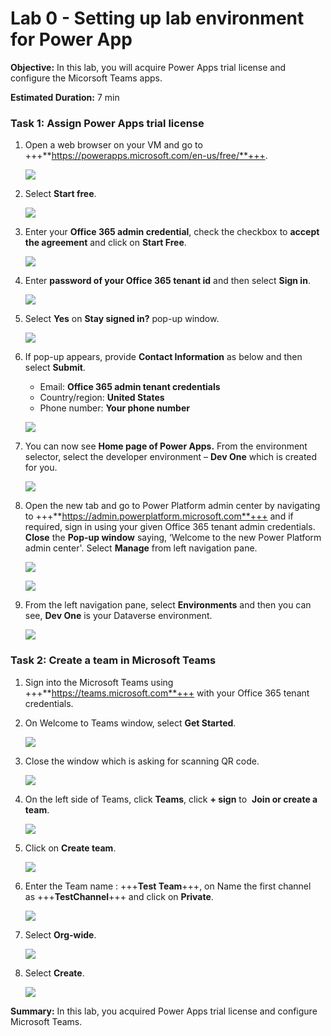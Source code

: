 # **Lab 0 - Setting up lab environment for Power App**

**Objective:** In this lab, you will acquire Power Apps trial license and configure the Micorsoft Teams apps.

**Estimated Duration:** 7 min

### **Task 1: Assign** **Power Apps trial license** 

1.  Open a web browser on your VM and go to
    +++**https://powerapps.microsoft.com/en-us/free/**+++.

    ![](./media/image1.png)


2.  Select **Start free**.


    ![](./media/image2.png)


3.  Enter your **Office 365 admin credential**, check the checkbox to
    **accept the agreement** and click on **Start Free**.


    ![](./media/image3.png)


4.  Enter **password of your Office 365 tenant id** and then select
    **Sign in**.

    ![](./media/image4.png)


5.  Select **Yes** on **Stay signed in?** pop-up window.


    ![](./media/image5.png)


6.  If pop-up appears, provide **Contact Information** as below and then
    select **Submit**.

    - Email: **Office 365 admin tenant credentials**
    - Country/region: **United States**
    - Phone number: **Your phone number**


    ![](./media/image6.png)


7.  You can now see **Home page of Power Apps.** From the environment
    selector, select the developer environment – **Dev One** which is
    created for you.


    ![](./media/image7.png)


8.  Open the new tab and go to Power Platform admin center by navigating
    to +++**https://admin.powerplatform.microsoft.com**+++
    and if required, sign
    in using your given Office 365 tenant admin credentials. **Close**
    the **Pop-up window** saying, ‘Welcome to the new Power Platform admin center'. Select **Manage** from left navigation       pane.

    ![](./media/image8.1.png)

    ![](./media/image8.2.png)


9.  From the left navigation pane, select **Environments** and then you
    can see, **Dev One** is your Dataverse environment.

     ![](./media/image9.2.png)
    


### Task 2: Create a team in Microsoft Teams

1.  Sign into the Microsoft Teams
    using +++**https://teams.microsoft.com**+++ with your
    Office 365 tenant credentials.

2.  On Welcome to Teams window, select **Get Started**. 

    ![](./media/image10.png)


3.  Close the window which is asking for scanning QR code.

    
    ![](./media/image11.png)


4.  On the left side of Teams, click **Teams**, click **+
    sign** to  **Join or create a team**.


    ![](./media/image12.png)


5.  Click on **Create team**.


    ![](./media/image13.png)


6.  Enter the Team name : +++**Test Team**+++, on Name the first
    channel
    as +++**TestChannel**+++ and click on **Private**.


    ![](./media/image14.png)


7.  Select **Org-wide**.


    ![](./media/image15.png)


8.  Select **Create**.


    ![](./media/image16.png)


**Summary:** In this lab, you acquired Power Apps trial license and configure Microsoft Teams.
